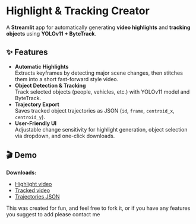 # Highlight & Tracking Creator
A **Streamlit** app for automatically generating **video highlights** and **tracking objects** using **YOLOv11 + ByteTrack**.

## ✨ Features
- **Automatic Highlights**  
  Extracts keyframes by detecting major scene changes, then stitches them into a short fast-forward style video.
- **Object Detection & Tracking**  
  Track selected objects (people, vehicles, etc.) with YOLOv11 model and ByteTrack.
- **Trajectory Export**  
  Saves tracked object trajectories as JSON (`id`, `frame`, `centroid_x`, `centroid_y`).
- **User-Friendly UI**  
  Adjustable change sensitivity for highlight generation, object selection via dropdown, and one-click downloads.

## 🎬 Demo
**Downloads:**
- [Highlight video](assets/demo-highlight.mp4)
- [Tracked video](assets/demo-annotated.mp4)
- [Trajectories JSON](assets/demo-trajectories.json)

This was created for fun, and feel free to fork it, or if you have any features you suggest to add please contact me 
